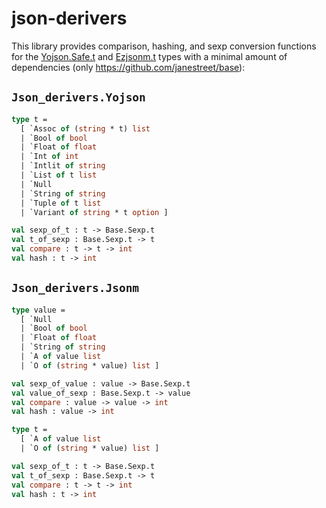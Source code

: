 # json-derivers

This library provides comparison, hashing, and sexp conversion functions for the
[Yojson.Safe.t](https://github.com/mjambon/yojson) and
[Ezjsonm.t](https://github.com/mirage/ezjsonm) types with a minimal amount of
dependencies (only https://github.com/janestreet/base):

## `Json_derivers.Yojson`

```ocaml
type t =
  [ `Assoc of (string * t) list
  | `Bool of bool
  | `Float of float
  | `Int of int
  | `Intlit of string
  | `List of t list
  | `Null
  | `String of string
  | `Tuple of t list
  | `Variant of string * t option ]

val sexp_of_t : t -> Base.Sexp.t
val t_of_sexp : Base.Sexp.t -> t
val compare : t -> t -> int
val hash : t -> int
```

## `Json_derivers.Jsonm`

```ocaml
type value =
  [ `Null
  | `Bool of bool
  | `Float of float
  | `String of string
  | `A of value list
  | `O of (string * value) list ]

val sexp_of_value : value -> Base.Sexp.t
val value_of_sexp : Base.Sexp.t -> value
val compare : value -> value -> int
val hash : value -> int

type t =
  [ `A of value list
  | `O of (string * value) list ]

val sexp_of_t : t -> Base.Sexp.t
val t_of_sexp : Base.Sexp.t -> t
val compare : t -> t -> int
val hash : t -> int
```
